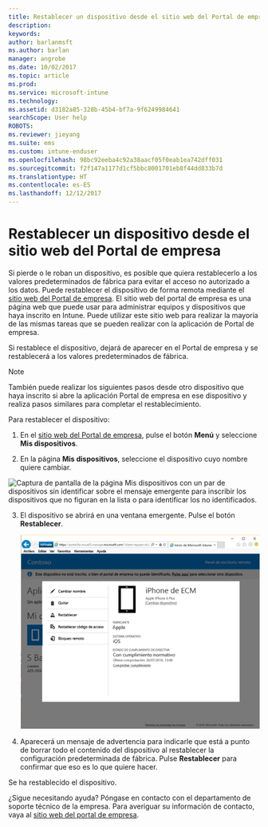```yaml
---
title: Restablecer un dispositivo desde el sitio web del Portal de empresa | Microsoft Docs
description: 
keywords: 
author: barlanmsft
ms.author: barlan
manager: angrobe
ms.date: 10/02/2017
ms.topic: article
ms.prod: 
ms.service: microsoft-intune
ms.technology: 
ms.assetid: d3182a85-328b-45b4-bf7a-9f6249984641
searchScope: User help
ROBOTS: 
ms.reviewer: jieyang
ms.suite: ems
ms.custom: intune-enduser
ms.openlocfilehash: 98bc92eeba4c92a38aacf05f0eab1ea742dff031
ms.sourcegitcommit: f2f147a1177d1cf5bbc8001701eb8f44dd833b7d
ms.translationtype: HT
ms.contentlocale: es-ES
ms.lasthandoff: 12/12/2017
---
```

# <a name="reset-your-device-from-the-company-portal-website"></a>Restablecer un dispositivo desde el sitio web del Portal de empresa

Si pierde o le roban un dispositivo, es posible que quiera restablecerlo a los valores predeterminados de fábrica para evitar el acceso no autorizado a los datos. Puede restablecer el dispositivo de forma remota mediante el [sitio web del Portal de empresa](https://portal.manage.microsoft.com#HelpDeskDialog). El sitio web del portal de empresa es una página web que puede usar para administrar equipos y dispositivos que haya inscrito en Intune. Puede utilizar este sitio web para realizar la mayoría de las mismas tareas que se pueden realizar con la aplicación de Portal de empresa.

Si restablece el dispositivo, dejará de aparecer en el Portal de empresa y se restablecerá a los valores predeterminados de fábrica.

> [!Note]
> También puede realizar los siguientes pasos desde otro dispositivo que haya inscrito si abre la aplicación Portal de empresa en ese dispositivo y realiza pasos similares para completar el restablecimiento. 

Para restablecer el dispositivo:

1.  En el [sitio web del Portal de empresa](https://portal.manage.microsoft.com#HelpDeskDialog), pulse el botón __Menú__ y seleccione __Mis dispositivos__.

2. En la página __Mis dispositivos__, seleccione el dispositivo cuyo nombre quiere cambiar.

  ![Captura de pantalla de la página Mis dispositivos con un par de dispositivos sin identificar sobre el mensaje emergente para inscribir los dispositivos que no figuran en la lista o para identificar los no identificados.](./media/macOS_enroll_002_tap_here_banner.png)

3.  El dispositivo se abrirá en una ventana emergente. Pulse el botón **Restablecer**.

    ![Todas las opciones de un dispositivo seleccionado en el sitio web del Portal de empresa, incluidas Cambiar nombre, Quitar, Restablecer dispositivo, Restablecer código de acceso y Bloqueo remoto. ](./media/iwp-screen-with-all-options.png)

4.  Aparecerá un mensaje de advertencia para indicarle que está a punto de borrar todo el contenido del dispositivo al restablecer la configuración predeterminada de fábrica. Pulse **Restablecer** para confirmar que eso es lo que quiere hacer.

Se ha restablecido el dispositivo.

¿Sigue necesitando ayuda? Póngase en contacto con el departamento de soporte técnico de la empresa. Para averiguar su información de contacto, vaya al [sitio web del portal de empresa](https://portal.manage.microsoft.com#HelpDeskDialog).
